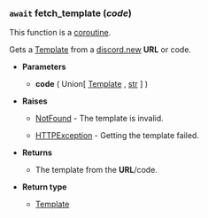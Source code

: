 ### `await` fetch_template (*code*) [](https://discordpy.readthedocs.io/en/v1.7.3/api.html#discord.Client.fetch_template)
This function is a [coroutine](https://docs.python.org/3/library/asyncio-task.html#coroutine).

Gets a [Template](discord/Discord%20Models/Template/Template) from a [discord.new](https://discord.new) **URL** or code.

- **Parameters**

	- **code** ( Union[ [Template](discord/Discord%20Models/Template/Template) , [str](https://docs.python.org/3/library/stdtypes.html#str) ] )

- **Raises**

	- [NotFound](discord/Exceptions/NotFound) - The template is invalid.

	- [HTTPException](discord/Exceptions/HTTPException) - Getting the template failed.

- **Returns**

	- The template from the **URL**/code.

- **Return type**

	- [Template](discord/Discord%20Models/Template/Template)

